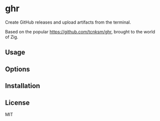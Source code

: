 # ghr

Create GitHub releases and upload artifacts from the terminal.

Based on the popular https://github.com/tcnksm/ghr, brought to the world of Zig.

## Usage

## Options

## Installation

## License
MIT

